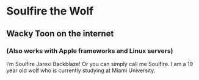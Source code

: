 # Soulfire the Wolf
## Wacky Toon on the internet
### (Also works with Apple frameworks and Linux servers)

I’m Soulfire Jarexi Backblaze! Or you can simply call me Soulfire. I am a 19 year old wolf who is currently studying at Miami University. 



